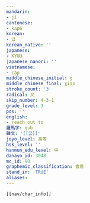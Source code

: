 ```yaml
---
mandarin:
- jí
cantonese:
- kap6
korean:
- 급
korean_native: ''
japanese:
- KYUU
japanese_nanori: ''
vietnamese:
- cập
middle_chinese_initial: g
middle_chinese_final: ɣiɪp
stroke_count: '3'
radical: 又
skip_number: 4-3-1
grade_level: 3
pos: ''
english:
- reach out to
羅馬字: gub
韓文: '[[굽]]'
joyo_level: 高等
hsk_level: ''
hanmun_edu_level: 中
danayo_id: 3048
mc_id: 90
graphemic_classification: 會意
stand_in: 'TRUE'
aliases:
---
```

```meta-bind-embed
[[nav/char_info]]
```
